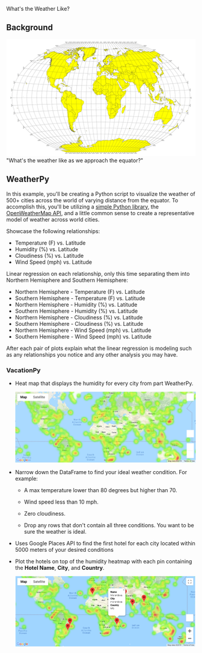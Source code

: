 What's the Weather Like?

## Background
![Equator](Images/equatorsign.png)
"What's the weather like as we approach the equator?"

## WeatherPy

In this example, you'll be creating a Python script to visualize the weather of 500+ cities across the world of varying distance from the equator. To accomplish this, you'll be utilizing a [simple Python library](https://pypi.python.org/pypi/citipy), the [OpenWeatherMap API](https://openweathermap.org/api), and a little common sense to create a representative model of weather across world cities.

Showcase the following relationships:

* Temperature (F) vs. Latitude
* Humidity (%) vs. Latitude
* Cloudiness (%) vs. Latitude
* Wind Speed (mph) vs. Latitude


Linear regression on each relationship, only this time separating them into Northern Hemisphere and Southern Hemisphere:

* Northern Hemisphere - Temperature (F) vs. Latitude
* Southern Hemisphere - Temperature (F) vs. Latitude
* Northern Hemisphere - Humidity (%) vs. Latitude
* Southern Hemisphere - Humidity (%) vs. Latitude
* Northern Hemisphere - Cloudiness (%) vs. Latitude
* Southern Hemisphere - Cloudiness (%) vs. Latitude
* Northern Hemisphere - Wind Speed (mph) vs. Latitude
* Southern Hemisphere - Wind Speed (mph) vs. Latitude

After each pair of plots explain what the linear regression is modeling such as any relationships you notice and any other analysis you may have.


### VacationPy


* Heat map that displays the humidity for every city from part WeatherPy.

  ![heatmap](Images/heatmap.png)

* Narrow down the DataFrame to find your ideal weather condition. For example:

  * A max temperature lower than 80 degrees but higher than 70.

  * Wind speed less than 10 mph.

  * Zero cloudiness.

  * Drop any rows that don't contain all three conditions. You want to be sure the weather is ideal.

  
* Uses Google Places API to find the first hotel for each city located within 5000 meters of your desired conditions

* Plot the hotels on top of the humidity heatmap with each pin containing the **Hotel Name**, **City**, and **Country**.

  ![hotel map](Images/hotel_map.png)
